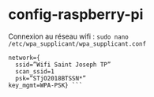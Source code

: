 # config-raspberry-pi
Connexion au réseau wifi :
```sudo nano /etc/wpa_supplicant/wpa_supplicant.conf```
```Country=FR 
network={ 
  ssid=”Wifi Saint Joseph TP” 
  scan_ssid=1 
  psk=”STjO2018BTSSN*” 
key_mgmt=WPA-PSK} ```
